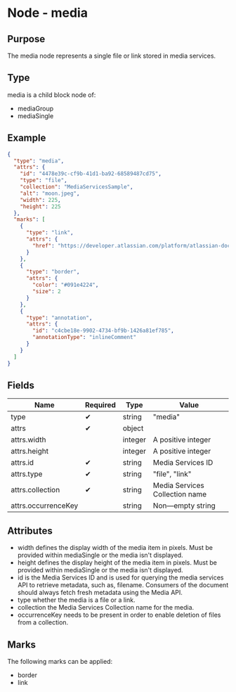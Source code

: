 # Node - media

## Purpose

The media node represents a single file or link stored in media services.

## Type

media is a child block node of:

* mediaGroup
* mediaSingle

## Example

```json
{
  "type": "media",
  "attrs": {
    "id": "4478e39c-cf9b-41d1-ba92-68589487cd75",
    "type": "file",
    "collection": "MediaServicesSample",
    "alt": "moon.jpeg",
    "width": 225,
    "height": 225
  },
  "marks": [
    {
      "type": "link",
      "attrs": {
        "href": "https://developer.atlassian.com/platform/atlassian-document-format/concepts/document-structure/nodes/media/#media"
      }
    },
    {
      "type": "border",
      "attrs": {
        "color": "#091e4224",
        "size": 2
      }
    },
    {
      "type": "annotation",
      "attrs": {
        "id": "c4cbe18e-9902-4734-bf9b-1426a81ef785",
        "annotationType": "inlineComment"
      }
    }
  ]
}
```

## Fields

| Name | Required | Type | Value |
| --- | --- | --- | --- |
| type | ✔ | string | "media" |
| attrs | ✔ | object | |
| attrs.width | | integer | A positive integer |
| attrs.height | | integer | A positive integer |
| attrs.id | ✔ | string | Media Services ID |
| attrs.type | ✔ | string | "file", "link" |
| attrs.collection | ✔ | string | Media Services Collection name |
| attrs.occurrenceKey | | string | Non—empty string |

## Attributes

* width defines the display width of the media item in pixels. Must be provided within mediaSingle or the media isn't displayed.
* height defines the display height of the media item in pixels. Must be provided within mediaSingle or the media isn't displayed.
* id is the Media Services ID and is used for querying the media services API to retrieve metadata, such as, filename. Consumers of the document should always fetch fresh metadata using the Media API.
* type whether the media is a file or a link.
* collection the Media Services Collection name for the media.
* occurrenceKey needs to be present in order to enable deletion of files from a collection.

## Marks

The following marks can be applied:

* border
* link